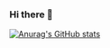 ### Hi there 👋

[![Anurag's GitHub stats](https://github-readme-stats.vercel.app/api?username=aashabul)](https://github.com/anuraghazra/github-readme-stats)
